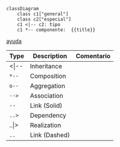 ```mermaid
classDiagram
    class c1["general"]
    class c2["especial"]
    c1 <|-- c2: tipo
    c1 *-- componente:  {{title}}
```
[ayuda](https://mermaid.js.org/syntax/classDiagram.html)

| Type  | Description   | Comentario |
| ----- | ------------- | ---------- |
| <\|-- | Inheritance   |            |
| `*--` | Composition   |            |
| `o--` | Aggregation   |            |
| `-->` | Association   |            |
| `--`  | Link (Solid)  |            |
| `..>` | Dependency    |            |
| ..\|> | Realization   |            |
| `..`  | Link (Dashed) |            |

